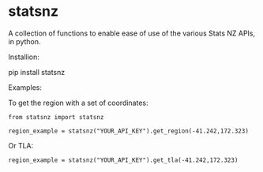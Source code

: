 # statsnz

A collection of functions to enable ease of use of the various Stats NZ APIs, in python.

Installion:

  pip install statsnz

Examples:

  To get the region with a set of coordinates:

    from statsnz import statsnz

    region_example = statsnz("YOUR_API_KEY").get_region(-41.242,172.323)


  Or TLA:

    region_example = statsnz("YOUR_API_KEY").get_tla(-41.242,172.323)
